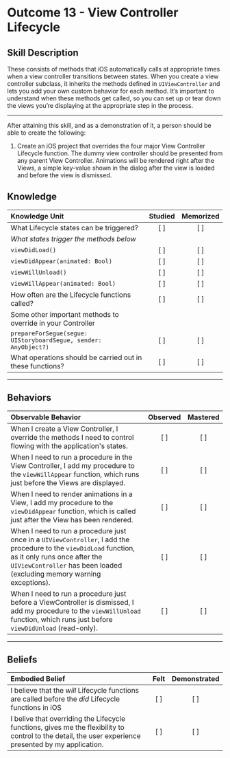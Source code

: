 # Outcome 13 - View Controller Lifecycle

Skill Description
-----
These consists of methods that iOS automatically calls at appropriate times when a view controller transitions between states. When you create a view controller subclass, it inherits the methods defined in `UIViewController` and lets you add your own custom behavior for each method. It’s important to understand when these methods get called, so you can set up or tear down the views you’re displaying at the appropriate step in the process.

-------
After attaining this skill, and as a demonstration of it, a person should be able to create the following:

1. Create an iOS project that overrides the four major View Controller Lifecycle function. The dummy view controller should be presented from any parent View Controller. Animations will be rendered right after the Views, a simple key-value shown in the dialog after the view is loaded and before the view is dismissed.

## Knowledge

| Knowledge Unit   |      Studied      | Memorized |
|:-------------|:------------------:|:--------:|
| What Lifecycle states can be triggered? | [ ] | [ ] |
| _What states trigger the methods below_ |
| `viewDidLoad()` | [ ] | [ ] |
| `viewDidAppear(animated: Bool)` | [ ] | [ ] |
| `viewWillUnload()` | [ ] | [ ] |
| `viewWillAppear(animated: Bool)` | [ ] | [ ] |
| How often are the Lifecycle functions called? | [ ] | [ ] |
| Some other important methods to override in your Controller |
| `prepareForSegue(segue: UIStoryboardSegue, sender: AnyObject?)` | [ ] | [ ] |
| What operations should be carried out in these functions? | [ ] | [ ] |

------

## Behaviors

| Observable Behavior   |      Observed      | Mastered |
|:-------------|:------------------:|:--------:|
| When I create a View Controller, I override the methods I need to control flowing with the application's states. | [ ] | [ ] |
| When I need to run a procedure in the View Controller, I add my procedure to the `viewWillAppear` function, which runs just before the Views are displayed. | [ ] | [ ] |
| When I need to render animations in a View, I add my procedure to the `viewDidAppear` function, which is called just after the View has been rendered. | [ ] | [ ] |
| When I need to run a procedure just once in a `UIViewController`, I add the procedure to the `viewDidLoad` function, as it only runs once after the `UIViewController` has been loaded (excluding memory warning exceptions). | [ ] | [ ] |
| When I need to run a procedure just before a ViewController is dismissed, I add my procedure to the `viewWillUnload` function, which runs just before `viewDidUnload` (read-only). | [ ] | [ ] |

------

## Beliefs

| Embodied Belief   |      Felt      | Demonstrated |
|:-------------|:------------------:|:--------:|
| I believe that the _will_ Lifecycle functions are called before the _did_ Lifecycle functions in iOS | [ ] | [ ] |
| I belive that overriding the Lifecycle functions, gives me the flexibility to control to the detail, the user experience presented by my application. | [ ] | [ ] |
